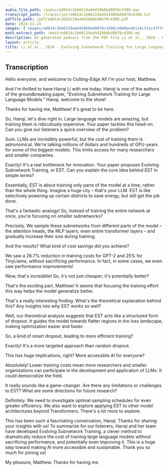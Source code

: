 ```yaml
---
audio_file_path: /audio/e8014c1b66219ad4419b6bd08f8c4308.wav
transcript_path: /transcript/e8014c1b66219ad4419b6bd08f8c4308.txt
pdffile_path: /pdf/e8014c1b66219ad4419b6bd08f8c4308.pdf
date: 2024-11-24
images: ['images/e8014c1b66219ad4419b6bd08f8c4308/a0d9ee4b114c7e1c437f8f1724b577dede418ae4c0666bf520c0ad44f865d23f.jpg', 'images/e8014c1b66219ad4419b6bd08f8c4308/5086ba01ace6b1fc927d3131972935ce4f968db0917045ac0d7b5247a9af8e24.jpg', 'images/e8014c1b66219ad4419b6bd08f8c4308/1e03b3db058cd245c637274b40cac204eef0a026af944684b482331d1e3028e5.jpg', 'images/e8014c1b66219ad4419b6bd08f8c4308/3a98744837af21ed623550a2d4d45d7f8dd459d1626161801e296b84d1bdff3c.jpg', 'images/e8014c1b66219ad4419b6bd08f8c4308/219357c3a17930d561fb82570ee82cf5105f72733707020423fd06f8b1c660fc.jpg', 'images/e8014c1b66219ad4419b6bd08f8c4308/b0658e4c1005f1da7a5856bd2bdf4bae1b2a99f680ac2a2eecbab7e9c5e85b41.jpg', 'images/e8014c1b66219ad4419b6bd08f8c4308/c0cf835be9408547a148b87cd31fb4825fc48ca81a4bb7b9cce9e81bb0b14bb5.jpg', 'images/e8014c1b66219ad4419b6bd08f8c4308/4821944375e3142cb8cac4dcfa314b059da8bdacb938f2d11b372b23f98ccdab.jpg', 'images/e8014c1b66219ad4419b6bd08f8c4308/dcc5ba38b2fe6e954a376ce579d5d2e8b27f95ba26648cd7be8cc831f99eaa9f.jpg', 'images/e8014c1b66219ad4419b6bd08f8c4308/6828c1b6095058ce0b47f6eca1eb24cb66caa243965e9b5f4ac3e4af1e757970.jpg', 'images/e8014c1b66219ad4419b6bd08f8c4308/4044be6ee017b85efca748786f2d948409107459a5fc43ed2fc44dce63e640aa.jpg', 'images/e8014c1b66219ad4419b6bd08f8c4308/b20aca1017680ecdc61b5e6169abc080a3a800dd761de66922f972309a618270.jpg', 'images/e8014c1b66219ad4419b6bd08f8c4308/e891dad80bb10e96304f4c099aa40b9aa7c8d8e4469558a824467e64d4808cec.jpg', 'images/e8014c1b66219ad4419b6bd08f8c4308/0bc889ae6afb366a7e78b19e09813f7e0242ba9e97bad410e8457bfcf04b02ce.jpg', 'images/e8014c1b66219ad4419b6bd08f8c4308/8d898d2406d955c43b49232062fb6c27a5d342fd64dec7d81935bd33c4552df3.jpg', 'images/e8014c1b66219ad4419b6bd08f8c4308/00b4ce20a7cbb16a5b78f5f0ac33d70c3ac6d7c3267f9bf85693739694f16c9a.jpg']
math_extract_path: /math/e8014c1b66219ad4419b6bd08f8c4308.md
description: AI-generated podcast from the PDF file Li et al., 2024 - Evolving Subnetwork Training for Large Language Models_EN / e8014c1b66219ad4419b6bd08f8c4308
layout: article
title: Li et al., 2024 - Evolving Subnetwork Training for Large Language Models_EN
---
```


## Transcription
Hello everyone, and welcome to Cutting-Edge AI! I'm your host, Matthew.

And I'm thrilled to have Hanqi Li with me today. Hanqi is one of the authors of the groundbreaking paper, "Evolving Subnetwork Training for Large Language Models."  Hanqi, welcome to the show!

Thanks for having me, Matthew! It's great to be here.

So, Hanqi, let's dive right in.  Large language models are amazing, but training them is ridiculously expensive.  Your paper tackles this head-on. Can you give our listeners a quick overview of the problem?

Sure.  LLMs are incredibly powerful, but the cost of training them is astronomical. We're talking millions of dollars and hundreds of GPU-years for some of the biggest models. This limits access for many researchers and smaller companies.

Exactly!  It's a real bottleneck for innovation. Your paper proposes Evolving Subnetwork Training, or EST.  Can you explain the core idea behind EST in simple terms?

Essentially, EST is about training only parts of the model at a time, rather than the whole thing.  Imagine a huge city – that's your LLM. EST is like selectively powering up certain districts to save energy, but still get the job done.

That's a fantastic analogy! So, instead of training the entire network at once, you’re focusing on smaller subnetworks?

Precisely. We sample these subnetworks from different parts of the model – the attention heads, the MLP layers, even entire transformer layers – and gradually increase their size during training.

And the results?  What kind of cost savings did you achieve?

We saw a 26.7% reduction in training costs for GPT-2 and 25% for TinyLlama, without sacrificing performance.  In fact, in some cases, we even saw performance improvements!

Wow, that's incredible!  So, it's not just cheaper; it's potentially better?

That's the exciting part, Matthew!  It seems that focusing the training effort this way helps the model generalize better.

That's a really interesting finding.  What's the theoretical explanation behind this?  Any insights into *why* EST works so well?

Well, our theoretical analysis suggests that EST acts like a structured form of dropout.  It guides the model towards flatter regions in the loss landscape, making optimization easier and faster.

So, a kind of smart dropout, leading to more efficient training?

Exactly!  It's a more targeted approach than random dropout.

This has huge implications, right? More accessible AI for everyone?

Absolutely!  Lower training costs mean more researchers and smaller organizations can participate in the development and application of LLMs.  It could democratize the field.

It really sounds like a game-changer.  Are there any limitations or challenges to EST?  What are some directions for future research?

Definitely. We need to investigate optimal sampling schedules for even greater efficiency.  We also want to explore applying EST to other model architectures beyond Transformers.  There's a lot more to explore.

This has been such a fascinating conversation, Hanqi. Thanks for sharing your insights with us!  To summarize for our listeners, Hanqi and her team have developed Evolving Subnetwork Training, a clever method to dramatically reduce the cost of training large language models without sacrificing performance, and potentially even improving it.  This is a huge step toward making AI more accessible and sustainable. Thank you so much for joining us!

My pleasure, Matthew.  Thanks for having me.





